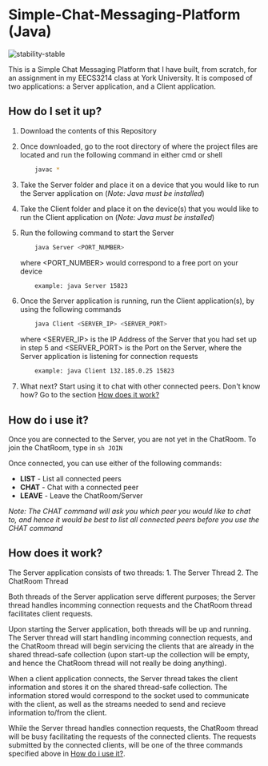 # Simple-Chat-Messaging-Platform (Java) 
 ![stability-stable](https://img.shields.io/badge/stability-stable-green.svg)

This is a Simple Chat Messaging Platform that I have built, from scratch, for an assignment in my EECS3214 class at York University.
It is composed of two applications: a Server application, and a Client application.



## <a name='SetUp'></a>How do I set it up?
  1. Download the contents of this Repository
  2. Once downloaded, go to the root directory of where the project files are located and run the following command in either cmd or shell
      ```sh
          javac *
      ```
    
  3. Take the Server folder and place it on a device that you would like to run the Server application on
     (*Note: Java must be installed*)
    
  4. Take the Client folder and place it on the device(s) that you would like to run the Client application on 
     (*Note: Java must be installed*)
  
  5. Run the following command to start the Server
      ```sh 
          java Server <PORT_NUMBER>
      ```
        where <PORT_NUMBER> would correspond to a free port on your device
      ```sh
          example: java Server 15823
      ```
      
  6. Once the Server application is running, run the Client application(s), by using the following commands
      ```sh 
          java Client <SERVER_IP> <SERVER_PORT>
      ```
        where <SERVER_IP> is the IP Address of the Server that you had set up in step 5
        and <SERVER_PORT> is the Port on the Server, where the Server application is listening for connection requests
      ```sh
          example: java Client 132.185.0.25 15823
      ```
  
  7. What next? Start using it to chat with other connected peers.
     Don't know how? Go to the section [How does it work?](#HowItWorks)
  
## <a name='HowToUse'></a>How do i use it?
Once you are connected to the Server, you are not yet in the ChatRoom.
To join the ChatRoom, type in
```sh JOIN```

Once connected, you can use either of the following commands:
  - **LIST** - List all connected peers 
  - **CHAT** - Chat with a connected peer
  - **LEAVE** - Leave the ChatRoom/Server
  
  *Note: The CHAT command will ask you which peer you would like to chat to, and hence it would be best to list all connected peers before you use the CHAT command*
  
## <a name='HowItWorks'></a>How does it work?
The Server application consists of two threads: 
	 1. The Server Thread
	 2. The ChatRoom Thread

Both threads of the Server application serve different purposes; the Server thread handles incomming connection requests and the ChatRoom thread facilitates client requests. 

Upon starting the Server application, both threads will be up and running. The Server thread will start handling incomming connection requests, and the ChatRoom thread will begin servicing the clients that are already in the shared thread-safe collection (upon start-up the collection will be empty, and hence the ChatRoom thread will not really be doing anything).

When a client application connects, the Server thread takes the client information and stores it on the shared thread-safe collection. The information stored would correspond to the socket used to communicate with the client, as well as the streams needed to send and recieve information to/from the client.

While the Server thread handles connection requests, the ChatRoom thread will be busy facilitating the requests of the connected clients. The requests submitted by the connected clients, will be one of the three commands specified above in [How do i use it?](#HowToUse).
